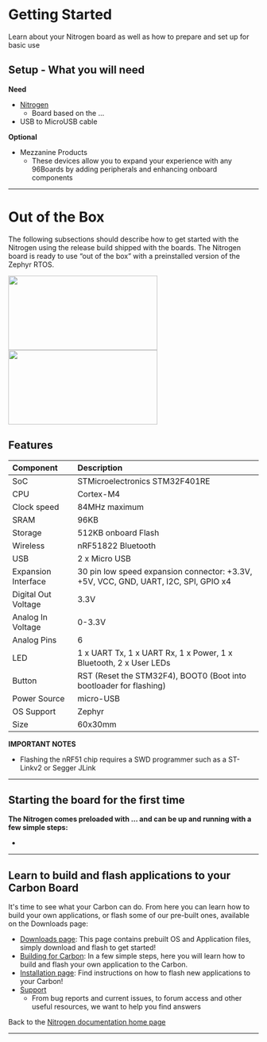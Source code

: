 # Getting Started

Learn about your Nitrogen board as well as how to prepare and set up for basic use

## Setup - What you will need

**Need**
- [Nitrogen](http://www.96boards.org/product/nitrogen/)
   - Board based on the ...
- USB to MicroUSB cable

**Optional**
- Mezzanine Products
   - These devices allow you to expand your experience with any 96Boards by adding peripherals and enhancing onboard components

***

# Out of the Box

The following subsections should describe how to get started with the Nitrogen using the release build shipped with the boards. The Nitrogen board is ready to use “out of the box” with a preinstalled version of the Zephyr RTOS.

<img src="" data-canonical-src="" width="300" height="150" />
<img src="" data-canonical-src="" width="300" height="150" />

## Features

|   Component          |   Description                                                                                    |
|:---------------------|:-------------------------------------------------------------------------------------------------|
|  SoC                 | STMicroelectronics STM32F401RE                                                                   |
|  CPU                 | Cortex-M4                                                                                        |
|  Clock speed         | 84MHz maximum                                                                                    |
|  SRAM                | 96KB                                                                                             |
|  Storage             | 512KB onboard Flash                                                                              |
|  Wireless            | nRF51822 Bluetooth                                                                               |
|  USB                 | 2 x Micro USB                                                                                    |
|  Expansion Interface | 30 pin low speed expansion connector: +3.3V, +5V, VCC, GND, UART, I2C, SPI, GPIO x4              |
|  Digital Out Voltage | 3.3V                                                                                             |
|  Analog In Voltage   | 0-3.3V                                                                                           |
|  Analog Pins         | 6                                                                                                |
|  LED                 | 1 x UART Tx, 1 x UART Rx, 1 x Power, 1 x Bluetooth, 2 x User LEDs                                |
|  Button              | RST (Reset the STM32F4), BOOT0 (Boot into bootloader for flashing)                               |
|  Power Source        | micro-USB                                                                                        |
|  OS Support          | Zephyr                                                                                           |
|  Size                | 60x30mm                                                                                          |

**IMPORTANT NOTES**

- Flashing the nRF51 chip requires a SWD programmer such as a ST-Linkv2 or Segger JLink

***

## Starting the board for the first time

**The Nitrogen comes preloaded with ... and can be up and running with a few simple steps:**

- 

***

## Learn to build and flash applications to your Carbon Board

It's time to see what your Carbon can do. From here you can learn how to build your own applications, or flash some of our pre-built ones, available on the Downloads page:

- [Downloads page](../downloads/README.md): This page contains prebuilt OS and Application files, simply download and flash to get started!
- [Building for Carbon](../build/README.md): In a few simple steps, here you will learn how to build and flash your own application to the Carbon.
- [Installation page](../installation/README.md): Find instructions on how to flash new applications to your Carbon!
- [Support](../support/README.md)
   - From bug reports and current issues, to forum access and other useful resources, we want to help you find answers

Back to the [Nitrogen documentation home page](../README.md)
   
***   
